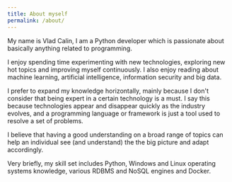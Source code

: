 ```yaml
---
title: About myself
permalink: /about/
---
```


My name is Vlad Calin, I am a Python developer which is passionate about
basically anything related to programming.

I enjoy spending time experimenting with new technologies, exploring new
hot topics and improving myself continuously. I also enjoy reading about
machine learning, artificial intelligence, information security and big data.

I prefer to expand my knowledge horizontally, mainly because I don't consider
that being expert in a certain technology is a must. I say this because
technologies appear and disappear quickly as the industry evolves, and a
programming language or framework is just a tool used to resolve a set of
problems.

I believe that having a good understanding on a broad range of topics can
help an individual see (and understand) the the big picture and adapt
accordingly.

Very briefly, my skill set includes Python, Windows and Linux operating
systems knowledge, various RDBMS and NoSQL engines and Docker.
